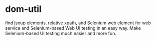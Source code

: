 # dom-util
find jsoup elements, relative xpath, and Selenium web element for web service and Selenium-based Web UI testing in an easy way. Make Selenium-based UI testing much easier and more fun.
